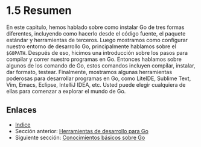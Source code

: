 ﻿# 1.5 Resumen

En este capitulo, hemos hablado sobre como instalar Go de tres formas diferentes, incluyendo como hacerlo desde el código fuente, el paquete estándar y herramientas de terceros. Luego mostramos como configurar nuestro entorno de desarrollo Go, principalmente hablamos sobre el `$GOPATH`. Después de eso, hicimos una introducción sobre los pasos para compilar y correr nuestro programas en Go. Entonces hablamos sobre algunos de los comando de Go, estos comandos incluyen compilar, instalar, dar formato, testear. Finalmente, mostramos algunas herramientas poderosas para desarrollar programas en  Go, como LiteIDE, Sublime Text, Vim, Emacs, Eclipse, IntelliJ IDEA, etc. Usted puede elegir cualquiera de ellas para comenzar a explorar el mundo de Go.

## Enlaces

- [Indice](preface.md)
- Sección anterior: [Herramientas de desarrollo para Go](01.4.md)
- Siguiente sección: [Conocimientos básicos sobre Go](02.0.md)
